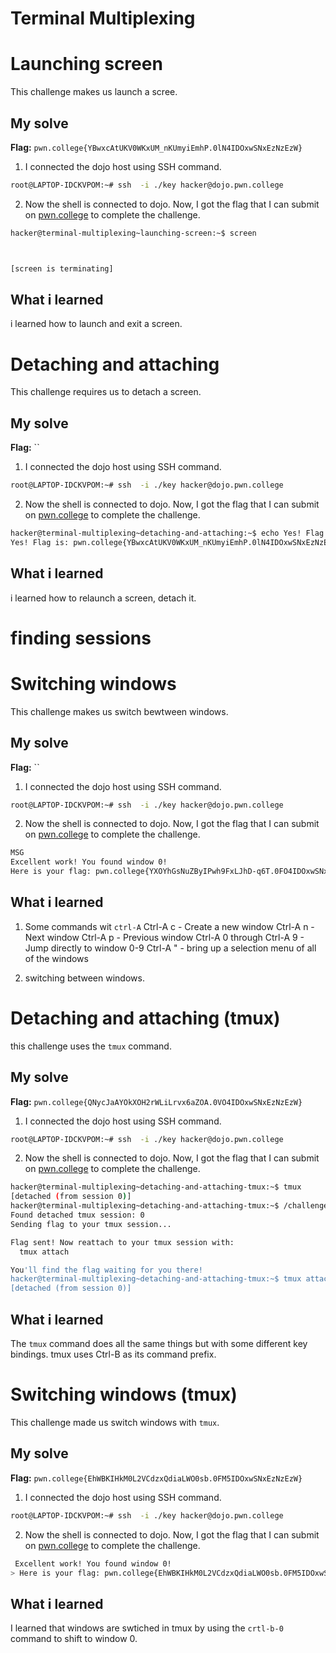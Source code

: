 # Terminal Multiplexing 

# Launching screen
This challenge makes us launch a scree.

## My solve 
**Flag:** `pwn.college{YBwxcAtUKV0WKxUM_nKUmyiEmhP.0lN4IDOxwSNxEzNzEzW}`


1. I connected the dojo host using SSH command.
```bash
root@LAPTOP-IDCKVPOM:~# ssh  -i ./key hacker@dojo.pwn.college
```

2. Now the shell is connected to dojo. Now, I got the flag that I can submit on [pwn.college](https://pwn.college/linux-luminarium/hello/) to complete the challenge.

```bash
hacker@terminal-multiplexing~launching-screen:~$ screen



[screen is terminating]
```

## What i learned 
i learned how to launch and exit a screen.


# Detaching and attaching 
This challenge requires us to detach a screen.

## My solve 
**Flag:** ``

1. I connected the dojo host using SSH command.
```bash
root@LAPTOP-IDCKVPOM:~# ssh  -i ./key hacker@dojo.pwn.college
```

2. Now the shell is connected to dojo. Now, I got the flag that I can submit on [pwn.college](https://pwn.college/linux-luminarium/hello/) to complete the challenge.

```bash
hacker@terminal-multiplexing~detaching-and-attaching:~$ echo Yes! Flag is: pwn.college{YBwxcAtUKV0WKxUM_nKUmyiEmhP.0lN4IDOxwSNxEzNzEzW}
Yes! Flag is: pwn.college{YBwxcAtUKV0WKxUM_nKUmyiEmhP.0lN4IDOxwSNxEzNzEzW}
```

## What i learned 
i learned how to relaunch a screen, detach it.


# finding sessions 


# Switching windows 
This challenge makes us switch bewtween windows. 

## My solve 
**Flag:** ``

1. I connected the dojo host using SSH command.
```bash
root@LAPTOP-IDCKVPOM:~# ssh  -i ./key hacker@dojo.pwn.college
```

2. Now the shell is connected to dojo. Now, I got the flag that I can submit on [pwn.college](https://pwn.college/linux-luminarium/hello/) to complete the challenge.

```bash
MSG
Excellent work! You found window 0!
Here is your flag: pwn.college{YXOYhGsNuZByIPwh9FxLJhD-q6T.0FO4IDOxwSNxEzNzEzW}
```

## What i learned 
1. Some commands wit `ctrl-A`
Ctrl-A c - Create a new window
Ctrl-A n - Next window
Ctrl-A p - Previous window
Ctrl-A 0 through Ctrl-A 9 - Jump directly to window 0-9
Ctrl-A " - bring up a selection menu of all of the windows

2. switching between windows.


# Detaching and attaching (tmux)
this challenge uses the `tmux` command.

## My solve 
**Flag:** `pwn.college{QNycJaAYOkXOH2rWLiLrvx6aZOA.0VO4IDOxwSNxEzNzEzW}`

1. I connected the dojo host using SSH command.
```bash
root@LAPTOP-IDCKVPOM:~# ssh  -i ./key hacker@dojo.pwn.college
```

2. Now the shell is connected to dojo. Now, I got the flag that I can submit on [pwn.college](https://pwn.college/linux-luminarium/hello/) to complete the challenge.

```bash
hacker@terminal-multiplexing~detaching-and-attaching-tmux:~$ tmux
[detached (from session 0)]
hacker@terminal-multiplexing~detaching-and-attaching-tmux:~$ /challenge/run
Found detached tmux session: 0
Sending flag to your tmux session...

Flag sent! Now reattach to your tmux session with:
  tmux attach

You'll find the flag waiting for you there!
hacker@terminal-multiplexing~detaching-and-attaching-tmux:~$ tmux attach
[detached (from session 0)]
```

## What i learned 
The `tmux` command does all the same things but with some different key bindings. tmux uses Ctrl-B as its command prefix.


# Switching windows (tmux)
This challenge made us switch windows with `tmux`.

## My solve 
**Flag:** `pwn.college{EhWBKIHkM0L2VCdzxQdiaLWO0sb.0FM5IDOxwSNxEzNzEzW}`

1. I connected the dojo host using SSH command.
```bash
root@LAPTOP-IDCKVPOM:~# ssh  -i ./key hacker@dojo.pwn.college
```

2. Now the shell is connected to dojo. Now, I got the flag that I can submit on [pwn.college](https://pwn.college/linux-luminarium/hello/) to complete the challenge.

```bash
 Excellent work! You found window 0!
> Here is your flag: pwn.college{EhWBKIHkM0L2VCdzxQdiaLWO0sb.0FM5IDOxwSNxEzNzEzW}
```

## What i learned 
I learned that windows are swtiched in tmux by using the `crtl-b-0` command to shift to window 0.
